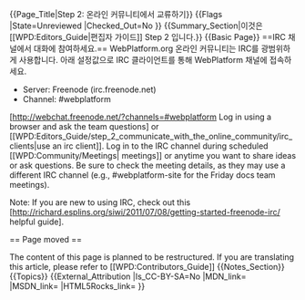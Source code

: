 {{Page_Title|Step 2: 온라인 커뮤니티에서 교류하기}}
{{Flags
|State=Unreviewed
|Checked_Out=No
}}
{{Summary_Section|이것은 [[WPD:Editors_Guide|편집자 가이드]] Step 2 입니다.}}
{{Basic Page}}
==IRC 채널에서 대화에 참여하세요.==
WebPlatform.org 온라인 커뮤니티는 IRC를 광범위하게 사용합니다. 아래 설정값으로 IRC 클라이언트를 통해 WebPlatform 채널에 접속하세요.
* Server: Freenode (irc.freenode.net)
* Channel: #webplatform

[http://webchat.freenode.net/?channels=#webplatform Log in using a browser and ask the team questions] or [[WPD:Editors_Guide/step_2_communicate_with_the_online_community/irc_clients|use an irc client]]. Log in to the IRC channel during scheduled [[WPD:Community/Meetings| meetings]] or anytime you want to share ideas or ask questions. Be sure to check the meeting details, as they may use a different IRC channel (e.g., #webplatform-site for the Friday docs team meetings).

Note: If you are new to using IRC, check out this [http://richard.esplins.org/siwi/2011/07/08/getting-started-freenode-irc/ helpful guide].

== Page moved ==

The content of this page is planned to be restructured. If you are translating this article, please refer to [[WPD:Contributors_Guide]]
{{Notes_Section}}
{{Topics}}
{{External_Attribution
|Is_CC-BY-SA=No
|MDN_link=
|MSDN_link=
|HTML5Rocks_link=
}}